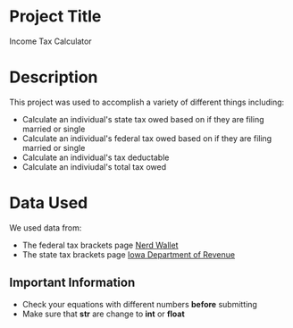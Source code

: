 # Project Title
Income Tax Calculator

# Description
This project was used to accomplish a variety of different things including: 
- Calculate an individual's state tax owed based on if they are filing married or single
- Calculate an individual's federal tax owed based on if they are filing married or single
- Calculate an individual's tax deductable
- Calculate an indiviudal's total tax owed

# Data Used
We used data from:
- The federal tax brackets page [Nerd Wallet](https://www.nerdwallet.com/article/taxes/federal-income-tax-brackets)
- The state tax brackets page [Iowa Department of Revenue](https://revenue.iowa.gov/press-release/2023-10-25/idr-announces-2024-individual-income-tax-brackets-and-interest-rates)

## Important Information
- Check your equations with different numbers **before** submitting
- Make sure that **str** are change to **int** or **float**
